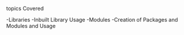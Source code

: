 topics Covered

-Libraries
-Inbuilt Library Usage
-Modules
-Creation of Packages and Modules and Usage
